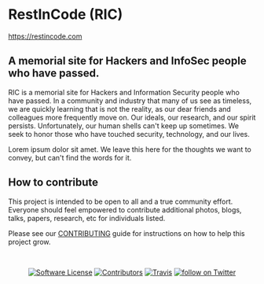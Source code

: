 # RestInCode (RIC)

https://restincode.com

## A memorial site for Hackers and InfoSec people who have passed.

RIC is a memorial site for Hackers and Information Security people who have passed. In a community and industry that many of us see as timeless, we are quickly learning that is not the reality, as our dear friends and colleagues more frequently move on. Our ideals, our research, and our spirit persists. Unfortunately, our human shells can't keep up sometimes. We seek to honor those who have touched security, technology, and our lives.

Lorem ipsum dolor sit amet. We leave this here for the thoughts we want to convey, but can't find the words for it.

## How to contribute

This project is intended to be open to all and a true community effort. Everyone should feel empowered to contribute additional photos, blogs, talks, papers, research, etc for individuals listed. 

Please see our [CONTRIBUTING](https://github.com/restincode/restincode/blob/master/CONTRIBUTING.md) guide for instructions on how to help this project grow.

<br>
<p align="center">
  <p align="center">
    <a href="https://github.com/restincode/restincode/blob/master/LICENSE"><img alt="Software License" src="https://img.shields.io/badge/license-MIT-brightgreen.svg?style=flat-square"></a>
    <a href="https://github.com/restincode/restincode/graphs/contributors"><img alt="Contributors" src="https://img.shields.io/github/contributors/restincode/restincode"/></a>
    <a href="https://travis-ci.org/restincode/restincode"><img alt="Travis" src="https://img.shields.io/travis/restincode/restincode/master.svg?style=flat-square"></a>
    <a href="https://twitter.com/intent/follow?screen_name=restincode"><img src="https://img.shields.io/twitter/follow/restincode?style=social&logo=twitter" alt="follow on Twitter"></a>
  </p>
</p>
